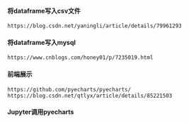 
#### 将dataframe写入csv文件
    https://blog.csdn.net/yaningli/article/details/79961293
    
#### 将dataframe写入mysql
    https://www.cnblogs.com/honey01/p/7235019.html
    
#### 前端展示
    https://github.com/pyecharts/pyecharts/
    https://blog.csdn.net/qtlyx/article/details/85221503

#### Jupyter调用pyecharts
    
